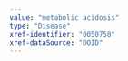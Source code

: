 ```yaml
---
value: "metabolic acidosis"
type: "Disease"
xref-identifier: "0050758"
xref-dataSource: "DOID"
---
```

